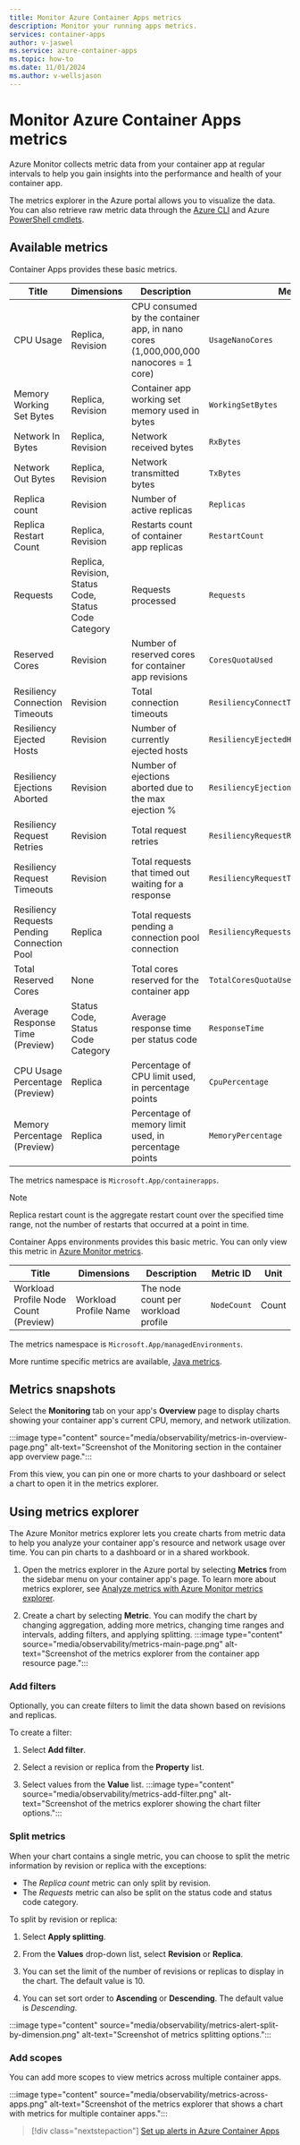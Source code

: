 ```yaml
---
title: Monitor Azure Container Apps metrics
description: Monitor your running apps metrics.
services: container-apps
author: v-jaswel
ms.service: azure-container-apps
ms.topic: how-to
ms.date: 11/01/2024
ms.author: v-wellsjason
---
```


# Monitor Azure Container Apps metrics

Azure Monitor collects metric data from your container app at regular intervals to help you gain insights into the performance and health of your container app.

The metrics explorer in the Azure portal allows you to visualize the data. You can also retrieve raw metric data through the [Azure CLI](/cli/azure/monitor/metrics) and Azure [PowerShell cmdlets](/powershell/module/az.monitor/get-azmetric).

## Available metrics

Container Apps provides these basic metrics.

| Title | Dimensions | Description | Metric ID | Unit |
|--|--|--|--|--|
| CPU Usage | Replica, Revision | CPU consumed by the container app, in nano cores (1,000,000,000 nanocores = 1 core) | `UsageNanoCores` | Nanocores |
| Memory Working Set Bytes | Replica, Revision | Container app working set memory used in bytes | `WorkingSetBytes` | Bytes |
| Network In Bytes | Replica, Revision | Network received bytes | `RxBytes` | Bytes |
| Network Out Bytes | Replica, Revision | Network transmitted bytes | `TxBytes` | Bytes |
| Replica count | Revision | Number of active replicas | `Replicas` | Count |
| Replica Restart Count | Replica, Revision | Restarts count of container app replicas | `RestartCount` | Count |
| Requests | Replica, Revision, Status Code, Status Code Category | Requests processed | `Requests` | Count |
| Reserved Cores | Revision | Number of reserved cores for container app revisions | `CoresQuotaUsed` | Count |
| Resiliency Connection Timeouts | Revision | Total connection timeouts | `ResiliencyConnectTimeouts` | Count |
| Resiliency Ejected Hosts | Revision | Number of currently ejected hosts | `ResiliencyEjectedHosts` | Count |
| Resiliency Ejections Aborted | Revision | Number of ejections aborted due to the max ejection % | `ResiliencyEjectionsAborted` | Count |
| Resiliency Request Retries | Revision | Total request retries | `ResiliencyRequestRetries` | Count |
| Resiliency Request Timeouts | Revision | Total requests that timed out waiting for a response | `ResiliencyRequestTimeouts` | Count |
| Resiliency Requests Pending Connection Pool | Replica | Total requests pending a connection pool connection | `ResiliencyRequestsPendingConnectionPool` | Count |
| Total Reserved Cores | None | Total cores reserved for the container app | `TotalCoresQuotaUsed` | Count |
| Average Response Time (Preview) | Status Code, Status Code Category | Average response time per status code | `ResponseTime` | Milliseconds |
| CPU Usage Percentage (Preview) | Replica | Percentage of CPU limit used, in percentage points | `CpuPercentage` | Percent |
| Memory Percentage (Preview) | Replica | Percentage of memory limit used, in percentage points | `MemoryPercentage` | Percent |

The metrics namespace is `Microsoft.App/containerapps`.

> [!NOTE]
> Replica restart count is the aggregate restart count over the specified time range, not the number of restarts that occurred at a point in time.

Container Apps environments provides this basic metric. You can only view this metric in [Azure Monitor metrics](https://ms.portal.azure.com/?feature.allrts=true#view/Microsoft_Azure_Monitoring/AzureMonitoringBrowseBlade/~/metrics). 

| Title | Dimensions | Description | Metric ID | Unit |
|--|--|--|--|--|
| Workload Profile Node Count (Preview) | Workload Profile Name | The node count per workload profile | `NodeCount` | Count |

The metrics namespace is `Microsoft.App/managedEnvironments`.

More runtime specific metrics are available, [Java metrics](./java-metrics.md).

## Metrics snapshots

Select the **Monitoring** tab on your app's **Overview** page to display charts showing your container app's current CPU, memory, and network utilization.

:::image type="content" source="media/observability/metrics-in-overview-page.png" alt-text="Screenshot of the Monitoring section in the container app overview page.":::

From this view, you can pin one or more charts to your dashboard or select a chart to open it in the metrics explorer.

## Using metrics explorer

The Azure Monitor metrics explorer lets you create charts from metric data to help you analyze your container app's resource and network usage over time. You can pin charts to a dashboard or in a shared workbook.

1. Open the metrics explorer in the Azure portal by selecting **Metrics** from the sidebar menu on your container app's page. To learn more about metrics explorer, see [Analyze metrics with Azure Monitor metrics explorer](/azure/azure-monitor/essentials/analyze-metrics).

1. Create a chart by selecting **Metric**. You can modify the chart by changing aggregation, adding more metrics, changing time ranges and intervals, adding filters, and applying splitting.
:::image type="content" source="media/observability/metrics-main-page.png" alt-text="Screenshot of the metrics explorer from the container app resource page.":::

### Add filters

Optionally, you can create filters to limit the data shown based on revisions and replicas.

To create a filter:

1. Select **Add filter**.

1. Select a revision or replica from the **Property** list.

1. Select values from the **Value** list.
    :::image type="content" source="media/observability/metrics-add-filter.png" alt-text="Screenshot of the metrics explorer showing the chart filter options.":::

### Split metrics

When your chart contains a single metric, you can choose to split the metric information by revision or replica with the exceptions:

* The *Replica count* metric can only split by revision.
* The *Requests* metric can also be split on the status code and status code category.

To split by revision or replica:

1. Select **Apply splitting**.

1. From the **Values** drop-down list, select **Revision** or **Replica**.

1. You can set the limit of the number of revisions or replicas to display in the chart. The default value is 10.

1. You can set sort order to **Ascending** or **Descending**. The default value is *Descending*.

:::image type="content" source="media/observability/metrics-alert-split-by-dimension.png" alt-text="Screenshot of metrics splitting options.":::

### Add scopes

You can add more scopes to view metrics across multiple container apps.

:::image type="content" source="media/observability/metrics-across-apps.png" alt-text="Screenshot of the metrics explorer that shows a chart with metrics for multiple container apps.":::

> [!div class="nextstepaction"]
> [Set up alerts in Azure Container Apps](alerts.md)
